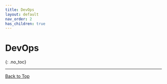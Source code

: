```yaml
---
title: DevOps
layout: default
nav_order: 2
has_children: true
---
```


# DevOps
{: .no_toc}

---

[Back to Top](#top)